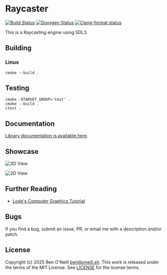 # Raycaster

[![Build Status](https://github.com/bmoneill/raycaster/actions/workflows/cmake-single-platform.yml/badge.svg?branch=main)](https://github.com/bmoneill/raycaster/actions/workflows/cmake-single-platform.yml)
[![Doxygen Status](https://github.com/bmoneill/raycaster/actions/workflows/doxygen.yml/badge.svg?branch=main)](https://bmoneill.github.io/raycaster)
[![Clang-format status](https://github.com/bmoneill/raycaster/actions/workflows/clang-format.yml/badge.svg?branch=main)](https://github.com/bmoneill/raycaster/actions/workflows/clang-format.yml)

This is a Raycasting engine using SDL3.



## Building

### Linux

```shell
cmake --build .
```

## Testing

```shell
cmake -DTARGET_GROUP='test' .
cmake --build .
ctest .
```

## Documentation

[Library documentation is available here](https://bmoneill.github.io/raycaster/).

## Showcase

![3D View](https://oneill.sh/img/raycast-3d.gif)

![2D View](https://oneill.sh/img/raycast-2d.gif)

## Further Reading

* [Lode's Computer Graphics Tutorial](https://lodev.org/cgtutor/raycasting.html)

## Bugs

If you find a bug, submit an issue, PR, or email me with a description and/or patch.

## License

Copyright (c) 2025 Ben O'Neill <ben@oneill.sh>. This work is released under the
terms of the MIT License. See [LICENSE](LICENSE) for the license terms.
